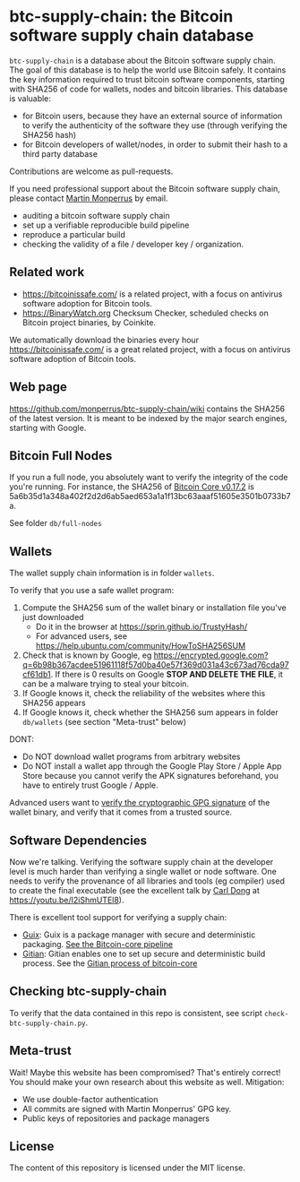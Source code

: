 # btc-supply-chain: the Bitcoin software supply chain database

`btc-supply-chain` is a database about the Bitcoin software supply chain. The goal of this database is to help the world use Bitcoin safely. It contains the key information required to trust bitcoin software components, starting with SHA256 of code for wallets, nodes and bitcoin libraries. This database is valuable:

- for Bitcoin users, because they have an external source of information to verify the authenticity of the software they use (through verifying the SHA256 hash)
- for Bitcoin developers of wallet/nodes, in order to submit their hash to a third party database

Contributions are welcome as pull-requests.

If you need professional support about the Bitcoin software supply chain, please contact [Martin Monperrus](https://www.monperrus.net/martin/contact) by email. 

* auditing a bitcoin software supply chain
* set up a verifiable reproducible build pipeline
* reproduce a particular build
* checking the validity of a file / developer key / organization.
## Related work

* <https://bitcoinissafe.com/> is a related project, with a focus on antivirus software adoption for Bitcoin tools.
* <https://BinaryWatch.org> Checksum Checker, scheduled checks on Bitcoin project binaries,  by Coinkite.

We automatically download the binaries every hour
<https://bitcoinissafe.com/> is a great related project, with a focus on antivirus software adoption of Bitcoin tools.


## Web page

<https://github.com/monperrus/btc-supply-chain/wiki> contains the SHA256 of the latest version. It is meant to be indexed by the major search engines, starting with Google.

## Bitcoin Full Nodes

If you run a full node, you absolutely want to verify the integrity of the code you're running.
For instance, the SHA256 of [Bitcoin Core v0.17.2](https://bitcoin.org/bin/bitcoin-core-0.17.2/bitcoin-0.17.2-aarch64-linux-gnu.tar.gz) is 5a6b35d1a348a402f2d2d6ab5aed653a1a1f13bc63aaaf51605e3501b0733b7a.

See folder `db/full-nodes`

## Wallets

The wallet supply chain information is in folder `wallets`. 

To verify that you use a safe wallet program:

1. Compute the SHA256 sum of the wallet binary or installation file you've just downloaded
    * Do it in the browser at <https://sprin.github.io/TrustyHash/>
    * For advanced users, see https://help.ubuntu.com/community/HowToSHA256SUM
2. Check that is known by Google, eg <https://encrypted.google.com?q=6b98b367acdee51961118f57d0ba40e57f369d031a43c673ad76cda97cf61db1>. If there is 0 results on Google **STOP AND DELETE THE FILE**, it can be a malware trying to steal your bitcoin.
3. If Google knows it, check the reliability of the websites where this SHA256 appears
3. If Google knows it, check whether the SHA256 sum appears in folder `db/wallets` (see section "Meta-trust" below)

DONT:

* Do NOT download wallet programs from arbitrary websites
* Do NOT install a wallet app through the Google Play Store / Apple App Store because you cannot verify the APK signatures beforehand, you have to entirely trust Google / Apple.

Advanced users want to [verify the cryptographic GPG signature](https://www.wikihow.com/Verify-a-GPG-Signature) of the wallet binary, and verify that it comes from a trusted source.


## Software Dependencies

Now we're talking. Verifying the software supply chain at the developer level is much harder than verifying a single wallet or node software. One needs to verify the provenance of all libraries and tools (eg compiler) used to create the final executable (see the excellent talk by [Carl Dong](https://github.com/dongcarl) at <https://youtu.be/I2iShmUTEl8>). 

There is excellent tool support for verifying a supply chain:

* [Guix](https://guix.gnu.org/):  Guix is a package manager with secure and deterministic packaging. [See the Bitcoin-core pipeline](https://github.com/bitcoin/bitcoin/blob/master/contrib/guix/README.md)
* [Gitian](https://gitian.org/): Gitian enables one to set up secure and deterministic build process. See the [Gitian process of bitcoin-core](https://github.com/bitcoin-core/docs/blob/master/gitian-building.md)

## Checking btc-supply-chain

To verify that the data contained in this repo is consistent, see script `check-btc-supply-chain.py`.

## Meta-trust

Wait! Maybe this website has been compromised? That's entirely correct! You should make your own research about this website as well. Mitigation:

* We use double-factor authentication
* All commits are signed with Martin Monperrus' GPG key.
* Public keys of repositories and package managers



## License

The content of this repository is licensed under the MIT license.



